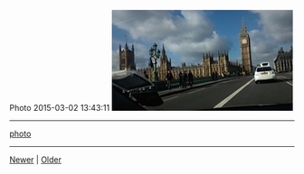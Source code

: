 <!--
title: Photo 2015-03-02 13
date: 2020-06-28T14:43:49.661Z
tags: photo
-->


Photo 2015-03-02 13:43:11
![](112510942907-0.jpg)

<!--BOTTOM-POST-NAVIGATION-->
---

[photo](tag-photo.md)

---

[Newer](112405877147.md) | [Older](112731739222.md)